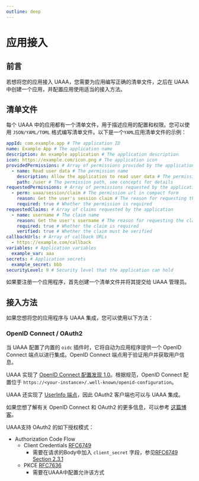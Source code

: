 ```yaml
---
outline: deep
---
```


# 应用接入

## 前言

若想将您的应用接入 UAAA，您需要为应用编写正确的清单文件，之后在 UAAA 中创建一个应用，并配置应用使用适当的接入方法。

## 清单文件

<!-- Every application in UAAA has a manifest that describes the application's configuration and permissions. You can write the manifest in `JSON/YAML/TOML` format. Here is an example of an application manifest: -->

每个 UAAA 中的应用都有一个清单文件，用于描述应用的配置和权限。您可以使用 `JSON/YAML/TOML` 格式编写清单文件。以下是一个`YAML`应用清单文件的示例：

```yaml
appId: com.example.app # The application ID
name: Example App # The application name
description: An example application # The application description
icon: https://example.com/icon.png # The application icon
providedPermissions: # Array of permissions provided by the application
  - name: Read user data # The permission name
    description: Allow the application to read user data # The permission description
    path: /user # The permission path, see concepts for details
requestedPermissions: # Array of permissions requested by the application
  - perm: uaaa/session/claim # The permission url in compact form
    reason: Get the user's session claim # The reason for requesting the permission
    required: true # Whether the permission is required
requestedClaims: # Array of claims requested by the application
  - name: username # The claim name
    reason: Get the user's username # The reason for requesting the claim
    required: true # Whether the claim is required
    verified: true # Whether the claim must be verified
callbackUrls: # Array of callback URLs
  - https://example.com/callback
variables: # Application variables
  example_var: aaa
secrets: # Application secrets
  example_secret: bbb
securityLevel: 0 # Security level that the application can hold
```

如果要注册一个应用程序，首先创建一个清单文件并将其提交给 UAAA 管理员。

## 接入方法

如果您想将您的应用程序与 UAAA 集成，您可以使用以下方法：

### OpenID Connect / OAuth2

当 UAAA 配置了内置的 `oidc` 插件时，它将自动为应用程序提供一个 OpenID Connect 端点以进行集成。OpenID Connect 端点用于验证用户并获取用户信息。

UAAA 实现了 [OpenID Connect 配置发现 1.0](https://openid.net/specs/openid-connect-discovery-1_0.html#ProviderConfig)。根据规范，OpenID Connect 配置位于 `https://<your-instance>/.well-known/openid-configuration`。

UAAA 还实现了 [UserInfo 端点](https://openid.net/specs/openid-connect-core-1_0.html#UserInfo)，因此 OAuth2 客户端也可以与 UAAA 集成。

如果您想了解有关 OpenID Connect 和 OAuth2 的更多信息，可以参考 [这篇博客](https://www.authing.cn/blog/558)。

UAAA支持 OAuth2 的如下授权模式：

- Authorization Code Flow
  - Client Credentials [RFC6749](https://www.rfc-editor.org/rfc/rfc6749#section-2.3)
    - 需要在请求的Body中加入 `client_secret` 字段，参见[RFC6749 Section 2.3.1](https://www.rfc-editor.org/rfc/rfc6749#section-2.3.1)
  - PKCE [RFC7636](https://www.rfc-editor.org/rfc/rfc7636)
    - 需要在UAAA中配置允许该方式
